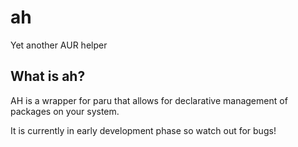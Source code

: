 # ah

Yet another AUR helper

## What is ah?

AH is a wrapper for paru that allows for declarative management of packages on your system.

It is currently in early development phase so watch out for bugs!
